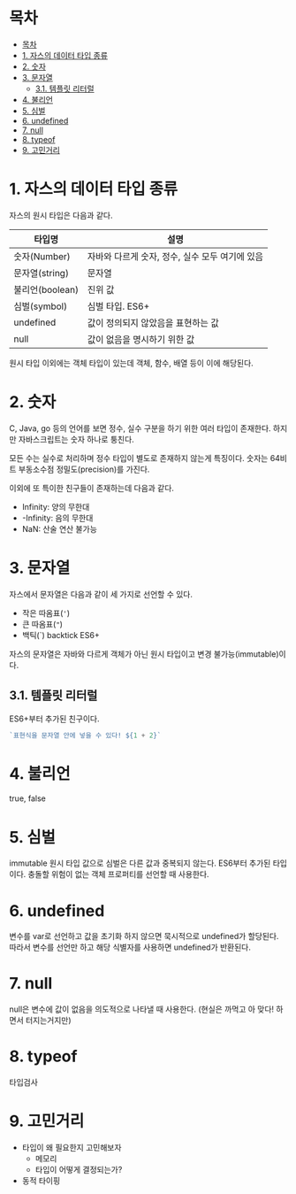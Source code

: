 # 목차

- [목차](#목차)
- [1. 자스의 데이터 타입 종류](#1-자스의-데이터-타입-종류)
- [2. 숫자](#2-숫자)
- [3. 문자열](#3-문자열)
  - [3.1. 템플릿 리터럴](#31-템플릿-리터럴)
- [4. 불리언](#4-불리언)
- [5. 심벌](#5-심벌)
- [6. undefined](#6-undefined)
- [7. null](#7-null)
- [8. typeof](#8-typeof)
- [9. 고민거리](#9-고민거리)

# 1. 자스의 데이터 타입 종류

자스의 원시 타입은 다음과 같다.  

|타입명|설명|
|-|-|
|숫자(Number)|자바와 다르게 숫자, 정수, 실수 모두 여기에 있음|
|문자열(string)|문자열|
|불리언(boolean)|진위 값|
|심벌(symbol)|심벌 타입. ES6+|
|undefined|값이 정의되지 않았음을 표현하는 값|
|null|값이 없음을 명시하기 위한 값|

원시 타입 이외에는 객체 타입이 있는데 객체, 함수, 배열 등이 이에 해당된다.  

# 2. 숫자

C, Java, go 등의 언어를 보면 정수, 실수 구분을 하기 위한 여러 타입이 존재한다. 하지만 자바스크립트는 숫자 하나로 퉁친다.  

모든 수는 실수로 처리하며 정수 타입이 별도로 존재하지 않는게 특징이다. 숫자는 64비트 부동소수점 정밀도(precision)를 가진다.  

이외에 또 특이한 친구들이 존재하는데 다음과 같다.  

- Infinity: 양의 무한대
- -Infinity: 음의 무한대
- NaN: 산술 연산 불가능

# 3. 문자열

자스에서 문자열은 다음과 같이 세 가지로 선언할 수 있다.  

- 작은 따옴표(`'`)
- 큰 따옴표(`"`)
- 백틱(`) backtick ES6+

자스의 문자열은 자바와 다르게 객체가 아닌 원시 타입이고 변경 불가능(immutable)이다.  

## 3.1. 템플릿 리터럴

ES6+부터 추가된 친구이다.  

```javascript
`표현식을 문자열 안에 넣을 수 있다! ${1 + 2}`
```

# 4. 불리언

true, false

# 5. 심벌

immutable 원시 타입 값으로 심벌은 다른 값과 중복되지 않는다. ES6부터 추가된 타입이다. 충돌할 위험이 없는 객체 프로퍼티를 선언할 때 사용한다.  

# 6. undefined

변수를 var로 선언하고 값을 초기화 하지 않으면 묵시적으로 undefined가 할당된다. 따라서 변수를 선언만 하고 해당 식별자를 사용하면 undefined가 반환된다.  

# 7. null

null은 변수에 값이 없음을 의도적으로 나타낼 때 사용한다. (현실은 까먹고 아 맞다! 하면서 터지는거지만)  

# 8. typeof

타입검사

# 9. 고민거리

- 타입이 왜 필요한지 고민해보자
  - 메모리
  - 타입이 어떻게 결정되는가?
- 동적 타이핑